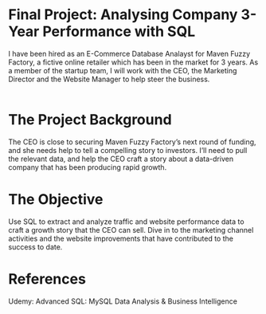# Final Project: Analysing Company 3-Year Performance with SQL
I have been hired as an E-Commerce Database Analayst for Maven Fuzzy Factory, a fictive online retailer which has been in the market for 3 years. As a member of the startup team, I will work with the CEO, the Marketing Director and the Website Manager to help steer the business. <br>
<br>
# The Project Background
The CEO is close to securing Maven Fuzzy Factory’s next round of funding, and she needs help to tell a compelling story to investors. I’ll need to pull the relevant data, and help the CEO craft a story about a data-driven company that has been producing rapid growth.
<br>
# The Objective
Use SQL to extract and analyze traffic and website performance data to craft a growth story that the CEO can sell. Dive in to the marketing channel activities and the website improvements that have contributed to the success to date.
<br>
# References
Udemy: Advanced SQL: MySQL Data Analysis & Business Intelligence
